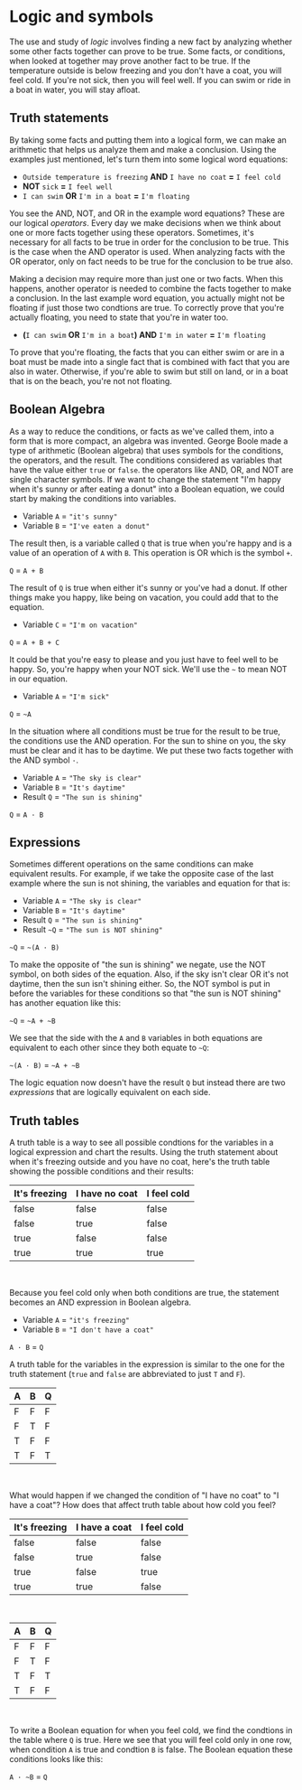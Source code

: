 # Logic and symbols

The use and study of _logic_ involves finding a new fact by analyzing whether some other facts together can prove to be true. Some facts, or conditions, when looked at together may prove another fact to be true. If the temperature outside is below freezing and you don't have a coat, you will feel cold. If you're not sick, then you will feel well. If you can swim or ride in a boat in water, you will stay afloat.

## Truth statements

By taking some facts and putting them into a logical form, we can make an arithmetic that helps us analyze them and make a conclusion. Using the examples just mentioned, let's turn them into some logical word equations:

* ``Outside temperature is freezing`` **AND** ``I have no coat`` **=** ``I feel cold``
* **NOT** ``sick`` **=** ``I feel well``
* ``I can swim`` **OR** ``I'm in a boat`` **=** ``I'm floating``

You see the AND, NOT, and OR in the example word equations? These are our logical _operators_. Every day we make decisions when we think about one or more facts together using these operators. Sometimes, it's necessary for all facts to be true in order for the conclusion to be true. This is the case when the AND operator is used. When analyzing facts with the OR operator, only on fact needs to be true for the conclusion to be true also.

Making a decision may require more than just one or two facts. When this happens, another operator is needed to combine the facts together to make a conclusion. In the last example word equation, you actually might not be floating if just those two condtions are true. To correctly prove that you're actually floating, you need to state that you're in water too.

* **(**``I can swim`` **OR** ``I'm in a boat``**) AND** ``I'm in water`` **=** ``I'm floating``

To prove that you're floating, the facts that you can either swim or are in a boat must be made into a single fact that is combined with fact that you are also in water. Otherwise, if you're able to swim but still on land, or in a boat that is on the beach, you're not not floating.

## Boolean Algebra

As a way to reduce the conditions, or facts as we've called them, into a form that is more compact, an algebra was invented. George Boole made a type of arithmetic (Boolean algebra) that uses symbols for the conditions, the operators, and the result. The conditions considered as variables that have the value either ``true`` or ``false``. the operators like AND, OR, and NOT are single character symbols. If we want to change the statement "I'm happy when it's sunny or after eating a donut" into a Boolean equation, we could start by making the conditions into variables.

* Variable ``A`` = ``"it's sunny"``
* Variable ``B`` = ``"I've eaten a donut"``

The result then, is a variable called ``Q`` that is true when you're happy and is a value of an operation of ``A`` with ``B``. This operation is OR which is the symbol ``+``.

``Q`` = ``A + B``

The result of ``Q`` is true when either it's sunny or you've had a donut. If other things make you happy, like being on vacation, you could add that to the equation.

* Variable ``C`` = ``"I'm on vacation"``

``Q`` = ``A + B + C``

It could be that you're easy to please and you just have to feel well to be happy. So, you're happy when your NOT sick. We'll use the ``~`` to mean NOT in our equation.

* Variable ``A`` = ``"I'm sick"``

``Q`` = ``~A``

In the situation where all conditions must be true for the result to be true, the conditions use the AND operation. For the sun to shine on you, the sky must be clear and it has to be daytime. We put these two facts together with the AND symbol ``·``.

* Variable ``A`` = ``"The sky is clear"``
* Variable ``B`` = ``"It's daytime"``
* Result ``Q`` = ``"The sun is shining"``

``Q`` = ``A · B``

## Expressions

Sometimes different operations on the same conditions can make equivalent results. For example, if we take the opposite case of the last example where the sun is not shining, the variables and equation for that is:

* Variable ``A`` = ``"The sky is clear"``
* Variable ``B`` = ``"It's daytime"``
* Result ``Q`` = ``"The sun is shining"``
* Result ``~Q`` = ``"The sun is NOT shining"``

``~Q`` = ``~(A · B)``

To make the opposite of "the sun is shining" we negate, use the NOT symbol, on both sides of the equation. Also, if the sky isn't clear OR it's not daytime, then the sun isn't shining either. So, the NOT symbol is put in before the variables for these conditions so that "the sun is NOT shining" has another equation like this:

``~Q`` = ``~A + ~B``

We see that the side with the ``A`` and ``B`` variables in both equations are equivalent to each other since they both equate to ``~Q``:

``~(A · B)`` = ``~A + ~B``

The logic equation now doesn't have the result ``Q`` but instead there are two _expressions_ that are logically equivalent on each side.

## Truth tables

A truth table is a way to see all possible condtions for the variables in a logical expression and chart the results. Using the truth statement about when it's freezing outside and you have no coat, here's the truth table showing the possible conditions and their results:

It's freezing | I have no coat | I feel cold
-|-|-
false | false | false
false | true | false
true | false | false
true | true | true
<br/>

Because you feel cold only when both conditions are true, the statement becomes an AND expression in Boolean algebra.

* Variable ``A`` = ``"it's freezing"``
* Variable ``B`` = ``"I don't have a coat"``

``A · B`` = ``Q``

A truth table for the variables in the expression is similar to the one for the truth statement (``true`` and ``false`` are abbreviated to just ``T`` and ``F``).

A | B | Q
-|-|-
F | F | F
F | T | F
T | F | F
T | F | T
<br/>

What would happen if we changed the condition of "I have no coat" to "I have a coat"? How does that affect truth table about how cold you feel?

It's freezing | I have a coat | I feel cold
-|-|-
false | false | false
false | true | false
true | false | true
true | true | false
<br/>

A | B | Q
-|-|-
F | F | F
F | T | F
T | F | T
T | F | F
<br/>

To write a Boolean equation for when you feel cold, we find the condtions in the table where ``Q`` is true. Here we see that you will feel cold only in one row, when condition ``A`` is true and condtion ``B`` is false. The Boolean equation these conditions looks like this:

``A · ~B`` = ``Q``
